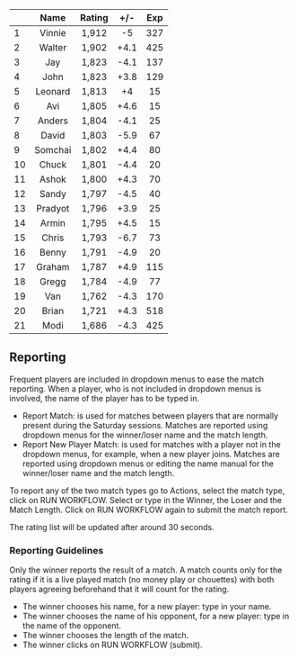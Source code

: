 | |Name|Rating|+/-|Exp|
|-|:--:|:----:|:-:|:-:|
|1|Vinnie|1,912|-5|327|
|2|Walter|1,902|+4.1|425|
|3|Jay|1,823|-4.1|137|
|4|John|1,823|+3.8|129|
|5|Leonard|1,813|+4|15|
|6|Avi|1,805|+4.6|15|
|7|Anders|1,804|-4.1|25|
|8|David|1,803|-5.9|67|
|9|Somchai|1,802|+4.4|80|
|10|Chuck|1,801|-4.4|20|
|11|Ashok|1,800|+4.3|70|
|12|Sandy|1,797|-4.5|40|
|13|Pradyot|1,796|+3.9|25|
|14|Armin|1,795|+4.5|15|
|15|Chris|1,793|-6.7|73|
|16|Benny|1,791|-4.9|20|
|17|Graham|1,787|+4.9|115|
|18|Gregg|1,784|-4.9|77|
|19|Van|1,762|-4.3|170|
|20|Brian|1,721|+4.3|518|
|21|Modi|1,686|-4.3|425|

 

## Reporting

Frequent players are included in dropdown menus to ease the match reporting.
When a player, who is not included in dropdown menus is involved, the name of the player has to be typed in.

- Report Match:  is used for matches between players that are normally present during the Saturday sessions.
Matches are reported using dropdown menus for the winner/loser name and the match length.
- Report New Player Match:  is used for matches with a player not in the dropdown menus, for example, when a new player joins.
Matches are reported using dropdown menus or editing the name manual for the winner/loser name and the match length.

To report any of the two match types go to Actions, select the match type, click on RUN WORKFLOW.
Select or type in the Winner, the Loser and the Match Length.
Click on RUN WORKFLOW again to submit the match report.

The rating list will be updated after around 30 seconds.

### Reporting Guidelines

Only the winner reports the result of a match.
A match counts only for the rating if it is a live played match (no money play or chouettes)
with both players agreeing beforehand that it will count for the rating.

- The winner chooses his name, for a new player: type in your name.
- The winner chooses the name of his opponent, for a new player: type in the name of the opponent.
- The winner chooses the length of the match.
- The winner clicks on RUN WORKFLOW (submit).

